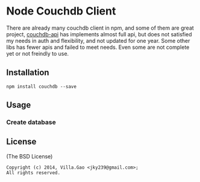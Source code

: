 # Node Couchdb Client

There are already many couchdb client in npm, and some of them are great project, [couchdb-api](dominicbarnes/node-couchdb-api) has implements almost full api, but does not satisfied my needs in auth and flexibility, and not updated for one year. Some other libs has fewer apis and failed to meet needs. Even some are not complete yet or not freindly to use. 

## Installation


    npm install couchdb --save

## Usage

### Create database


## License

(The BSD License)

    Copyright (c) 2014, Villa.Gao <jky239@gmail.com>;
    All rights reserved.
